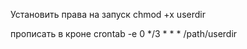 Установить права на запуск
chmod +x userdir

прописать в кроне
crontab -e
0 */3 * * * /path/userdir
